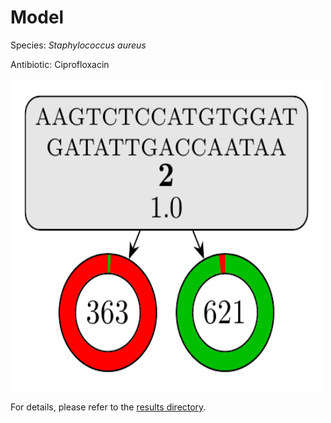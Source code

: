 
# Model

Species: *Staphylococcus aureus*

Antibiotic: Ciprofloxacin

<img src="./model.png" width=500 height=500 />

For details, please refer to the [results directory](../../../../../results/cart_b/staphylococcus%20aureus/ciprofloxacin/repeat_4/).

